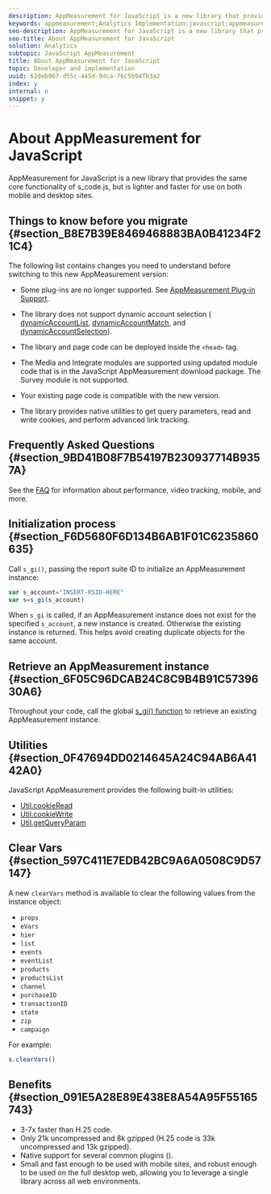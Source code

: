 ```yaml
---
description: AppMeasurement for JavaScript is a new library that provides the same core functionality of s_code.js, but is lighter and faster for use on both mobile and desktop sites.
keywords: appmeasurement;Analytics Implementation;javascript;appmeasurement for javascript;initialization;retrieve appmeasurement instance;clear vars;clearvars;appmeasurement utilities;appmeasurement instance;appmeasurement benefits
seo-description: AppMeasurement for JavaScript is a new library that provides the same core functionality of s_code.js, but is lighter and faster for use on both mobile and desktop sites.
seo-title: About AppMeasurement for JavaScript
solution: Analytics
subtopic: JavaScript AppMeasurement
title: About AppMeasurement for JavaScript
topic: Developer and implementation
uuid: 62deb967-d55c-445d-9dca-76c5b94fb3a2
index: y
internal: n
snippet: y
---
```


# About AppMeasurement for JavaScript

AppMeasurement for JavaScript is a new library that provides the same core functionality of s_code.js, but is lighter and faster for use on both mobile and desktop sites.

## Things to know before you migrate {#section_B8E7B39E8469468883BA0B41234F21C4}

The following list contains changes you need to understand before switching to this new AppMeasurement version:

* Some plug-ins are no longer supported. See [AppMeasurement Plug-in Support](../../../implement/js-implementation/c-appmeasurement-js/plugins-support.md#concept_E31A189BC8A547738666EB5E00D2252A). 
* The library does not support dynamic account selection ( [dynamicAccountList](dynamicAccountList.md#concept_19715BA0AD4D41748E0C4A4A6B71AB51), [dynamicAccountMatch](dynamicAccountMatch.md#concept_718171E602214CCC9905C749708BBE52), and [dynamicAccountSelection](dynamicAccountSelection.md#concept_FAD499DB357148DB8BD74F08093D3E35)). 

* The library and page code can be deployed inside the `<head>` tag. 
* The Media and Integrate modules are supported using updated module code that is in the JavaScript AppMeasurement download package. The Survey module is not supported. 
* Your existing page code is compatible with the new version. 
* The library provides native utilities to get query parameters, read and write cookies, and perform advanced link tracking.

## Frequently Asked Questions {#section_9BD41B08F7B54197B230937714B9357A}

See the [FAQ](../../../implement//faq.md#concept_9BBC230E01114318BE9C08724F2040D3) for information about performance, video tracking, mobile, and more.

## Initialization process {#section_F6D5680F6D134B6AB1F01C6235860635}

Call `s_gi()`, passing the report suite ID to initialize an AppMeasurement instance:

```js
var s_account="INSERT-RSID-HERE"
var s=s_gi(s_account)
```

When `s_gi` is called, if an AppMeasurement instance does not exist for the specified `s_account`, a new instance is created. Otherwise the existing instance is returned. This helps avoid creating duplicate objects for the same account.

## Retrieve an AppMeasurement instance {#section_6F05C96DCAB24C8C9B4B91C5739630A6}

Throughout your code, call the global [s_gi() function](../../../implement/js-implementation/function-s-gi.md#concept_50EE6629F61A478BB67781408FBA04BD) to retrieve an existing AppMeasurement instance.

## Utilities {#section_0F47694DD0214645A24C94AB6A4142A0}

JavaScript AppMeasurement provides the following built-in utilities:

* [Util.cookieRead](../../../implement/js-implementation/util-cookieread.md#concept_33BD774A90504F2C8094DDC16D47440D) 
* [Util.cookieWrite](../../../implement/js-implementation/util-cookiewrite.md#concept_9BE4F7D9CDAE4445B9AF3212BC7E61F2) 
* [Util.getQueryParam](../../../implement/js-implementation/util-getqueryparam.md#concept_763AD2621BB44A3990204BE72D3C9FA5)

## Clear Vars {#section_597C411E7EDB42BC9A6A0508C9D57147}

A new `clearVars` method is available to clear the following values from the instance object:

* `props` 
* `eVars` 
* `hier` 
* `list` 
* `events` 
* `eventList` 
* `products` 
* `productsList` 
* `channel` 
* `purchaseID` 
* `transactionID` 
* `state` 
* `zip` 
* `campaign`

For example:

```js
s.clearVars()
```

## Benefits {#section_091E5A28E89E438E8A54A95F55165743}

* 3-7x faster than H.25 code. 
* Only 21k uncompressed and 8k gzipped (H.25 code is 33k uncompressed and 13k gzipped). 
* Native support for several common plugins (). 
* Small and fast enough to be used with mobile sites, and robust enough to be used on the full desktop web, allowing you to leverage a single library across all web environments.

